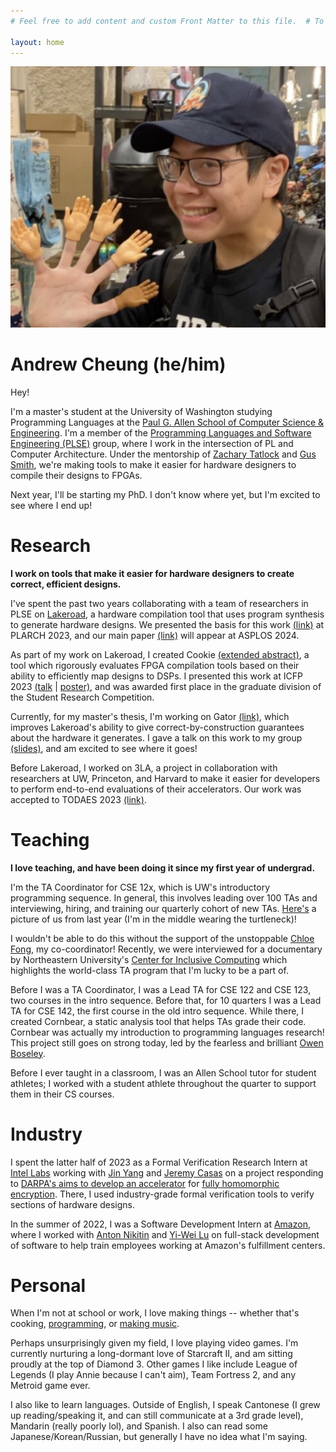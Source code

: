 ```yaml
---
# Feel free to add content and custom Front Matter to this file.  # To modify the layout, see https://jekyllrb.com/docs/themes/#overriding-theme-defaults

layout: home
---
```


<!-- import css -->
<link rel="stylesheet" type="text/css" href="assets/css/style.css">

<link rel="icon" href="./favicon.png" type="image/x-icon">

<!-- profile picture -->

<img src="./assets/photos/findmii.png">

<!-- h1 with id of title -->
<h1 id="title">Andrew Cheung (he/him)</h1>

Hey!

I'm a master's student at the University of Washington studying Programming Languages
at the [Paul G. Allen School of Computer Science & Engineering](https://www.cs.washington.edu/). I'm a member of the
[Programming Languages and Software Engineering (PLSE)](https://uwplse.org) group, where I work in the
intersection of PL and Computer Architecture. Under the mentorship of
[Zachary Tatlock](https://ztatlock.net) and [Gus Smith](https://justg.us/),
we're making tools to make it easier for hardware designers to compile their designs to FPGAs.

Next year, I'll be starting my PhD. I don't know where yet, but I'm excited to see where I end up!

# Research

**I work on tools that make it easier for hardware designers to create correct, efficient designs.**

I've spent the past two years collaborating with a team of researchers in PLSE
on [Lakeroad](https://github.com/uwsampl/lakeroad), a hardware
compilation tool that uses program synthesis to generate hardware designs. We presented the basis for this work
[(link)](https://arxiv.org/abs/2305.09580) at PLARCH 2023, and our main paper [(link)](https://arxiv.org/abs/2401.16526)
will appear at ASPLOS 2024.

As part of my work on Lakeroad, I created Cookie
[(extended abstract)](https://ninehusky.github.io/cookie-paper.pdf), a tool which rigorously
evaluates FPGA compilation tools based on their ability to efficiently map designs to DSPs.
I presented this work at ICFP 2023
[(talk](https://www.youtube.com/live/bjJU1vP1vVI?si=-3PuswxQ-ODEIMgr&t=28448) |
[poster)](./assets/09-05-2023-cookie-poster.pdf),
and was awarded first place in the graduate division of the Student Research Competition.

Currently, for my master's thesis, I'm working on Gator [(link)](https://github.com/ninehusky/gator),
which improves Lakeroad's ability to give correct-by-construction guarantees
about the hardware it generates. I gave a talk on this work to my group [(slides)](./assets/02-14-2024-gator-talk.pdf),
and am excited to see where it goes!

Before Lakeroad, I worked on 3LA, a project in collaboration with researchers at UW, Princeton, and Harvard to
make it easier for developers to perform end-to-end evaluations of their accelerators. Our work was accepted
to TODAES 2023 [(link)](https://arxiv.org/abs/2203.00218).

# Teaching

**I love teaching, and have been doing it since my first year of undergrad.**

I'm the TA Coordinator for
CSE 12x, which is UW's introductory programming sequence. In general, this involves leading over 100 TAs and interviewing, hiring, and training
our quarterly cohort of new TAs. [Here's](./assets/photos/thefriends.jpeg)
a picture of us from last year (I'm in the middle wearing the turtleneck)!

I wouldn't be able to do this without the support of the unstoppable [Chloe Fong](https://www.linkedin.com/in/chloe-fong/),
my co-coordinator! Recently, we were interviewed for a documentary by Northeastern University's [Center for Inclusive Computing](https://cic.northeastern.edu/)
which highlights the world-class TA program that I'm lucky to be a part of.

Before I was a TA Coordinator, I was a Lead TA for CSE 122 and CSE 123, two courses in the intro sequence. Before that, for 10
quarters I was a Lead TA for CSE 142, the first course in the old intro sequence. While there, I created Cornbear, a
static analysis tool that helps TAs grade their code. Cornbear was actually my introduction to programming languages research!
This project still goes on strong today, led by the fearless and
brilliant
[Owen Boseley](https://www.linkedin.com/in/nullthemoment/).

Before I ever taught in a classroom, I was an Allen School tutor for student athletes;
I worked with a student athlete throughout the quarter to support them in their CS courses.

# Industry

I spent the latter half of 2023 as a Formal Verification Research Intern at [Intel Labs](https://www.intel.com/content/www/us/en/research/overview.html)
working with [Jin Yang](https://www.linkedin.com/in/jin-yang-87a9587b/) and [Jeremy Casas](https://www.linkedin.com/in/jeremy-casas-aa70177/) on a project
responding to
[DARPA's aims to develop an accelerator](https://www.intel.com/content/www/us/en/newsroom/news/intel-collaborate-microsoft-darpa-program.html#gs.4l37sk)
for [fully homomorphic encryption](https://en.wikipedia.org/wiki/Homomorphic_encryption#Fully_homomorphic_encryption).
There, I used industry-grade formal verification tools to verify sections of hardware designs.

In the summer of 2022, I was a Software Development Intern at [Amazon](https://www.amazon.com/), where I worked with
[Anton Nikitin](https://www.linkedin.com/in/antonni/) and [Yi-Wei Lu](https://www.linkedin.com/in/yiweilu/) on full-stack development
of software to help train employees working at Amazon's fulfillment centers.

# Personal

When I'm not at school or work, I love making things -- whether that's cooking,
[programming](https://github.com/ninehusky/ninechip),
or [making music](https://www.youtube.com/watch?v=VmgY0_I1LAs&list=PLxkXYkNGR0iJBZ_K3CIK__PPQK9BjJ1_2).

Perhaps unsurprisingly given my field, I love playing video games. I'm currently nurturing a long-dormant love of
Starcraft II, and am sitting proudly at the top of Diamond 3.
Other games I like include League of Legends (I play Annie because I can't aim), Team Fortress 2,
and any Metroid game ever.

I also like to learn languages. Outside of English, I speak Cantonese (I grew up reading/speaking it, and can still communicate at a 3rd grade level),
Mandarin (really poorly lol), and Spanish. I also can read some Japanese/Korean/Russian, but
generally I have no idea what I'm saying.
